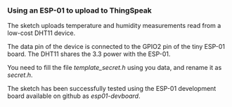 ### Using an ESP-01 to upload to ThingSpeak

The sketch uploads temperature and humidity measurements read from a low-cost DHT11 device.

The data pin of the device is connected to the GPIO2 pin of the tiny ESP-01 board. The DHT11 shares the 3.3 power with the ESP-01.

You need to fill the file *template_secret.h* using you data, and rename it as *secret.h*.

The sketch has been successfully tested using the ESP-01 development board available on github as *esp01-devboard*.